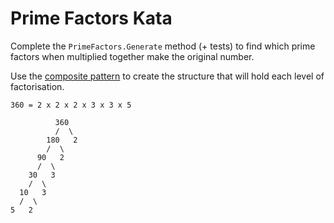 # Prime Factors Kata

Complete the `PrimeFactors.Generate` method (+ tests) to find which prime factors when multiplied together make the original number.

Use the [composite pattern](https://refactoring.guru/design-patterns/composite) to create the structure that will hold each level of factorisation.

```
360 = 2 x 2 x 2 x 3 x 3 x 5

          360
          /  \
        180   2
        /  \
      90   2
      /  \
    30   3
    /  \
  10   3
  /  \
5   2
```




